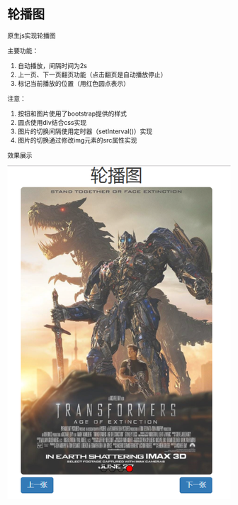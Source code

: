 # 轮播图
原生js实现轮播图

主要功能：
1. 自动播放，间隔时间为2s
2. 上一页、下一页翻页功能（点击翻页是自动播放停止）
3. 标记当前播放的位置（用红色圆点表示）

注意：
1. 按钮和图片使用了bootstrap提供的样式
2. 圆点使用div结合css实现
3. 图片的切换间隔使用定时器（setInterval()）实现
4. 图片的切换通过修改img元素的src属性实现

效果展示

![slideshow](https://github.com/windofme1109/slideshow/blob/master/pic/slide-show.png)
